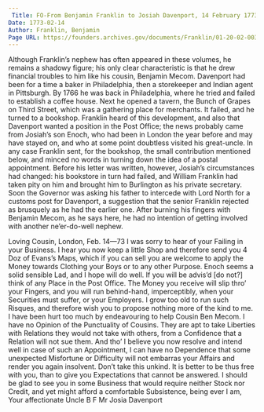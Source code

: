 ```yaml
---
 Title: FO-From Benjamin Franklin to Josiah Davenport, 14 February 1773
Date: 1773-02-14
Author: Franklin, Benjamin
Page URL: https://founders.archives.gov/documents/Franklin/01-20-02-0037
---
```

Although Franklin’s nephew has often appeared in these volumes, he remains a shadowy figure; his only clear characteristic is that he drew financial troubles to him like his cousin, Benjamin Mecom. Davenport had been for a time a baker in Philadelphia, then a storekeeper and Indian agent in Pittsburgh. By 1766 he was back in Philadelphia, where he tried and failed to establish a coffee house. Next he opened a tavern, the Bunch of Grapes on Third Street, which was a gathering place for merchants. It failed, and he turned to a bookshop. Franklin heard of this development, and also that Davenport wanted a position in the Post Office; the news probably came from Josiah’s son Enoch, who had been in London the year before and may have stayed on, and who at some point doubtless visited his great-uncle. In any case Franklin sent, for the bookshop, the small contribution mentioned below, and minced no words in turning down the idea of a postal appointment. Before his letter was written, however, Josiah’s circumstances had changed: his bookstore in turn had failed, and William Franklin had taken pity on him and brought him to Burlington as his private secretary. Soon the Governor was asking his father to intercede with Lord North for a customs post for Davenport, a suggestion that the senior Franklin rejected as brusquely as he had the earlier one. After burning his fingers with Benjamin Mecom, as he says here, he had no intention of getting involved with another ne’er-do-well nephew.
 
Loving Cousin,
London, Feb. 14—73
I was sorry to hear of your Failing in your Business. I hear you now keep a little Shop and therefore send you 4 Doz of Evans’s Maps, which if you can sell you are welcome to apply the Money towards Clothing your Boys or to any other Purpose. Enoch seems a solid sensible Lad, and I hope will do well. If you will be advis’d [do not?] think of any Place in the Post Office. The Money you receive will slip thro’ your Fingers, and you will run behind-hand, imperceptibly, when your Securities must suffer, or your Employers. I grow too old to run such Risques, and therefore wish you to propose nothing more of the kind to me. I have been hurt too much by endeavouring to help Cousin Ben Mecom. I have no Opinion of the Punctuality of Cousins. They are apt to take Liberties with Relations they would not take with others, from a Confidence that a Relation will not sue them. And tho’ I believe you now resolve and intend well in case of such an Appointment, I can have no Dependence that some unexpected Misfortune or Difficulty will not embarras your Affairs and render you again insolvent. Don’t take this unkind. It is better to be thus free with you, than to give you Expectations that cannot be answered. I should be glad to see you in some Business that would require neither Stock nor Credit, and yet might afford a comfortable Subsistence, being ever I am, Your affectionate Uncle
B F
Mr Josia Davenport

